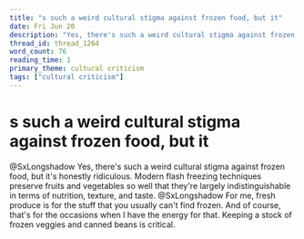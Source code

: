 ```yaml
---
title: "s such a weird cultural stigma against frozen food, but it"
date: Fri Jun 20
description: "Yes, there's such a weird cultural stigma against frozen food, but it's honestly ridiculous."
thread_id: thread_1264
word_count: 76
reading_time: 1
primary_theme: cultural criticism
tags: ["cultural criticism"]
---
```


# s such a weird cultural stigma against frozen food, but it

@SxLongshadow Yes, there's such a weird cultural stigma against frozen food, but it's honestly ridiculous. Modern flash freezing techniques preserve fruits and vegetables so well that they're largely indistinguishable in terms of nutrition, texture, and taste. @SxLongshadow For me, fresh produce is for the stuff that you usually can't find frozen. And of course, that's for the occasions when I have the energy for that. Keeping a stock of frozen veggies and canned beans is critical.